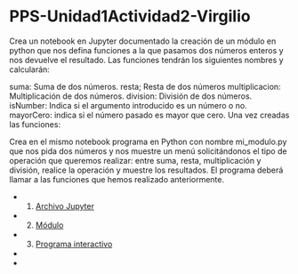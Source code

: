 # PPS-Unidad1Actividad2-Virgilio

Crea un notebook en Jupyter documentado la creación de un módulo en python que nos defina funciones a la que pasamos dos números enteros y nos devuelve el resultado. Las funciones tendrán los siguientes nombres y calcularán:

suma: Suma de dos números.
resta; Resta de dos números
multiplicacion: Multiplicación de dos números.
division: División de dos números.
isNumber: Indica si el argumento introducido es un número o no.
mayorCero: indica si el número pasado es mayor que cero.
Una vez creadas las funciones:

Crea en el mismo notebook programa en Python con nombre mi_modulo.py que nos pida dos números y nos muestre un menú solicitándonos el tipo de operación que queremos realizar: entre suma, resta, multiplicación y división, realice la operación y muestre los resultados. El programa deberá llamar a las funciones que hemos realizado anteriormente.

- 1. [Archivo Jupyter](calculadora.ipynb)
- 2. [Módulo](mi_modulo.py)
- 3. [Programa interactivo](programa_interactivo.py)
- 
- 